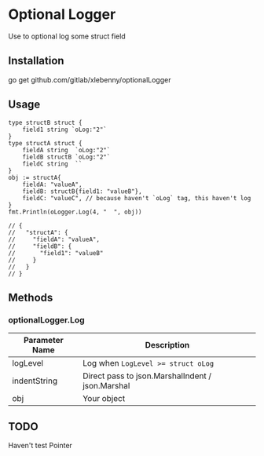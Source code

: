# Optional Logger
Use to optional log some struct field

## Installation
go get github.com/gitlab/xlebenny/optionalLogger

## Usage
````
type structB struct {
    field1 string `oLog:"2"`
}
type structA struct {
    fieldA string  `oLog:"2"`
    fieldB structB `oLog:"2"`
    fieldC string  ``
}
obj := structA{
    fieldA: "valueA",
    fieldB: structB{field1: "valueB"},
    fieldC: "valueC", // because haven't `oLog` tag, this haven't log
}
fmt.Println(oLogger.Log(4, "  ", obj))

// {
//   "structA": {
//     "fieldA": "valueA",
//     "fieldB": {
//       "field1": "valueB"
//     }
//   }
// }
````

## Methods
### optionalLogger.Log
Parameter Name | Description
--- | ---
logLevel | Log when `LogLevel >= struct oLog`
indentString | Direct pass to json.MarshalIndent / json.Marshal
obj | Your object

## TODO
Haven't test Pointer